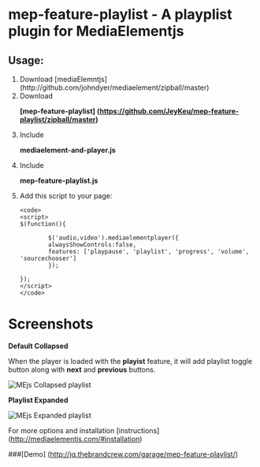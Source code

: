 mep-feature-playlist -  A playplist plugin for MediaElementjs
====================

Usage:
----------
<ol>
<li>
Download [mediaElemntjs] (http://github.com/johndyer/mediaelement/zipball/master)

</li>
<li>
Download 

**[mep-feature-playlist] (https://github.com/JeyKeu/mep-feature-playlist/zipball/master)**

</li>
<li>Include 

**mediaelement-and-player.js**

</li>
<li>Include 

**mep-feature-playlist.js**

</li>
<li>Add this script to your page:


    <code>
    <script>
    $(function(){
    
            $('audio,video').mediaelementplayer({
            alwaysShowControls:false, 
            features: ['playpause', 'playlist', 'progress', 'volume', 'sourcechooser']
            });
    
    });
    </script>
    </code>
</li>
</ol>

Screenshots
=========================

**Default Collapsed**

When the player is loaded with the **playist** feature, it will add playlist toggle button along with **next** and **previous** buttons.

![MEjs Collapsed playlist](http://jq.thebrandcrew.com/garage/mep-feature-playlist/img/playlist_collapsed.jpg "MEjs Collapsed playlist")


**Playlist Expanded**

![MEjs Expanded playlist](http://jq.thebrandcrew.com/garage/mep-feature-playlist/img/playlist_expanded.jpg "MEjs Expanded playlist")


For more options and installation [instructions] (http://mediaelementjs.com/#installation)

###[Demo] (http://jq.thebrandcrew.com/garage/mep-feature-playlist/)

